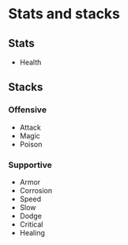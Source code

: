 # Stats and stacks

## Stats

- Health

## Stacks

### Offensive

- Attack
- Magic
- Poison

### Supportive

- Armor
- Corrosion
- Speed
- Slow
- Dodge
- Critical
- Healing
